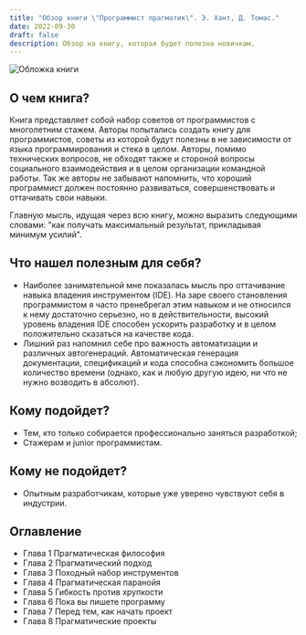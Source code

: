 ```yaml
---
title: "Обзор книги \"Программист прагматик\". Э. Хант, Д. Томас."
date: 2022-09-30
draft: false
description: Обзор на книгу, которая будет полезна новичкам.
---
```


![Обложка книги](/assets/images/pragmaticprogrammer.jpg)

## О чем книга?

Книга представляет собой набор советов от программистов с многолетним стажем. Авторы попытались создать книгу для программистов, советы из которой будут полезны в не зависимости от языка программирования и стека в целом. Авторы, помимо технических вопросов, не обходят также и стороной вопросы социального взаимодействия и в целом организации командной работы. Так же авторы не забывают напомнить, что хороший программист должен постоянно развиваться, совершенствовать и оттачивать свои навыки.

Главную мысль, идущая через всю книгу, можно выразить следующими словами: "как получать максимальный результат, прикладывая минимум усилий".

## Что нашел полезным для себя?

- Наиболее занимательной мне показалась мысль про оттачивание навыка владения инструментом (IDE). На заре своего становления программистом я часто пренебрегал этим навыком и не относился к нему достаточно серьезно, но в действительности, высокий уровень владения IDE способен ускорить разработку и в целом положительно сказаться на качестве кода. 
- Лишний раз напомнил себе про важность автоматизации и различных автогенераций. Автоматическая генерация документации, спецификаций и кода способна сэкономить большое количество времени (однако, как и любую другую идею, ни что не нужно возводить в абсолют).

## Кому подойдет?

- Тем, кто только собирается профессионально заняться разработкой;
- Стажерам и junior программистам.

## Кому не подойдет?

- Опытным разработчикам, которые уже уверено чувствуют себя в индустрии.

## Оглавление

- Глава 1 Прагматическая философия
- Глава 2 Прагматический подход
- Глава 3 Походный набор инструментов
- Глава 4 Прагматическая паранойя
- Глава 5 Гибкость против хрупкости
- Глава 6 Пока вы пишете программу
- Глава 7 Перед тем, как начать проект
- Глава 8 Прагматические проекты